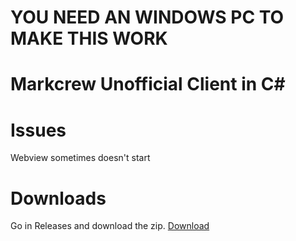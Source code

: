# YOU NEED AN WINDOWS PC TO MAKE THIS WORK

# Markcrew Unofficial Client in C#

# Issues

Webview sometimes doesn't start
 
# Downloads

Go in Releases and download the zip.
[Download](https://github.com/xobby/Markcrew-PC-Client/releases/tag/Release)


